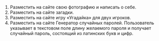 1. Разместить на сайте свою фотографию и написать о себе.
2. Разместить на сайте загадки.
3. Разместить на сайте игру «Угадайка» для двух игроков.
4. Разместить на сайте Генератор случайных паролей. Пользователь указывает в текстовом поле длину желаемого пароля и получает случайный пароль, состоящий из латинских букв и цифр.

